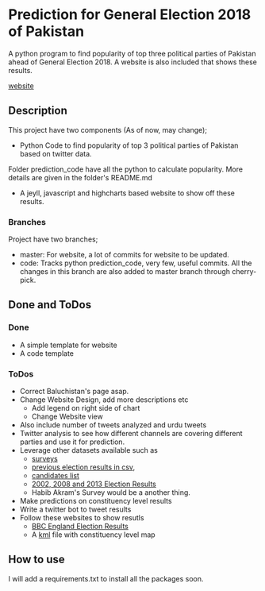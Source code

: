 # Prediction for General Election 2018 of Pakistan

A python program to find popularity of top three political parties
of Pakistan ahead of General Election 2018. A website is also included
that shows these results. 

[website](awaisrauf.github.io/GE2018)

## Description
This project have two components (As of now, may change);
- Python Code to find popularity of top 3 political parties
of Pakistan based on twitter data.

Folder prediction_code have all the python to calculate popularity. 
More details are given in the folder's README.md

- A jeyll, javascript and highcharts based website to show off these 
results. 
### Branches
Project have two branches;
- master: For website, a lot of commits for website to be updated.
- code:   Tracks python prediction_code, very few, useful commits. All the changes in this branch are also added to 
          master branch through cherry-pick.
## Done and ToDos
### Done
- A simple template for website
- A code template
### ToDos
- Correct Baluchistan's page asap. 
- Change Website Design, add more descriptions etc
  - Add legend on right side of chart
  - Change Website view
- Also include number of tweets analyzed and urdu tweets
- Twitter analysis to see how different channels are covering different parties and use it for prediction. 
- Leverage other datasets available such as 
	- [surveys](https://en.wikipedia.org/wiki/Opinion_polling_for_the_Pakistani_general_election,_2018)
    - [previous election results in csv](https://www.kaggle.com/zusmani/predict-pakistan-elections-2018/home),
    - [candidates list](https://www.kaggle.com/nomanislam/candidate-list-for-2018-election-pakistan) 
    - [2002, 2008 and 2013 Election Results](https://www.kaggle.com/mustufain/pakistan-general-elections)
	- Habib Akram's Survey would be a another thing.
- Make predictions on constituency level results
- Write a twitter bot to tweet results 
- Follow these websites to show resutls 
  - [BBC England Election Results](https://www.bbc.com/news/election/2017/results/england)
  - A [kml](https://drive.google.com/file/d/0B0yd9NmqxjWQTjFZVnAtWl8zUHc/view) file with constituency level map
 
 ## How to  use
 I will add a requirements.txt to install all the packages soon. 
 
 